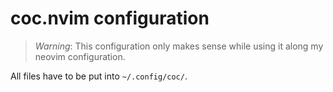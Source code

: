 # coc.nvim configuration

> *Warning*: This configuration only makes sense while using it along my neovim configuration.

All files have to be put into `~/.config/coc/`.
